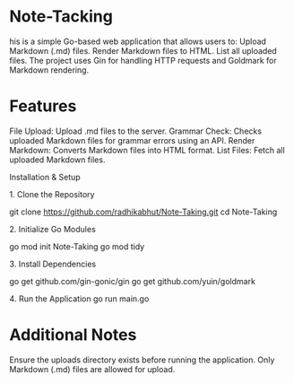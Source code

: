 # Note-Tacking
his is a simple Go-based web application that allows users to:
Upload Markdown (.md) files.
Render Markdown files to HTML.
List all uploaded files.
The project uses Gin for handling HTTP requests and Goldmark for Markdown rendering.

# Features

File Upload: Upload .md files to the server.
Grammar Check: Checks uploaded Markdown files for grammar errors using an API.
Render Markdown: Converts Markdown files into HTML format.
List Files: Fetch all uploaded Markdown files.

 Installation & Setup

1️. Clone the Repository

git clone https://github.com/radhikabhut/Note-Taking.git
cd Note-Taking

2️. Initialize Go Modules

go mod init Note-Taking
go mod tidy

3️. Install Dependencies

go get github.com/gin-gonic/gin
go get github.com/yuin/goldmark

4️.  Run the Application
go run main.go

# Additional Notes

Ensure the uploads directory exists before running the application.
Only Markdown (.md) files are allowed for upload.